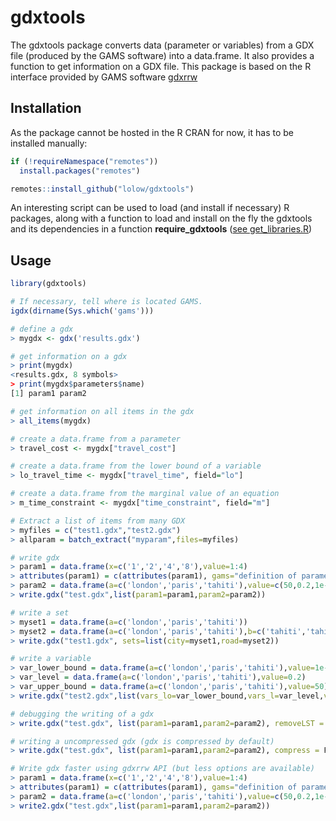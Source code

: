 # gdxtools

The gdxtools package converts data (parameter or variables) from a GDX file (produced by the GAMS software) into a data.frame. It also provides a function to get information on a GDX file. This package is based on the R interface provided by GAMS software [gdxrrw](http://support.gams.com/doku.php?id=gdxrrw:interfacing_gams_and_r)

## Installation

As the package cannot be hosted in the R CRAN for now, it has to be installed manually:

```R
if (!requireNamespace("remotes"))
  install.packages("remotes")

remotes::install_github("lolow/gdxtools")
```

An interesting script can be used to load (and install if necessary) R packages, along with a function to load and install on the fly the gdxtools and its dependencies in a function __require_gdxtools__ ([see get_libraries.R](https://gist.github.com/lolow/07992971b81a156ba1f0db1b2dba9dc2))

## Usage

```R
library(gdxtools)

# If necessary, tell where is located GAMS.
igdx(dirname(Sys.which('gams'))) 

# define a gdx
> mygdx <- gdx('results.gdx')

# get information on a gdx
> print(mygdx)
<results.gdx, 8 symbols>
> print(mygdx$parameters$name)
[1] param1 param2

# get information on all items in the gdx
> all_items(mygdx)

# create a data.frame from a parameter
> travel_cost <- mygdx["travel_cost"]

# create a data.frame from the lower bound of a variable
> lo_travel_time <- mygdx["travel_time", field="lo"]

# create a data.frame from the marginal value of an equation
> m_time_constraint <- mygdx["time_constraint", field="m"]

# Extract a list of items from many GDX
> myfiles = c("test1.gdx","test2.gdx")
> allparam = batch_extract("myparam",files=myfiles)

# write gdx
> param1 = data.frame(x=c('1','2','4','8'),value=1:4)
> attributes(param1) = c(attributes(param1), gams="definition of parameter 1")
> param2 = data.frame(a=c('london','paris','tahiti'),value=c(50,0.2,1e-2))
> write.gdx("test.gdx",list(param1=param1,param2=param2))

# write a set
> myset1 = data.frame(a=c('london','paris','tahiti'))
> myset2 = data.frame(a=c('london','paris','tahiti'),b=c('tahiti','tahiti','paris'))
> write.gdx("test1.gdx", sets=list(city=myset1,road=myset2))

# write a variable
> var_lower_bound = data.frame(a=c('london','paris','tahiti'),value=1e-2)
> var_level = data.frame(a=c('london','paris','tahiti'),value=0.2)
> var_upper_bound = data.frame(a=c('london','paris','tahiti'),value=50)
> write.gdx("test2.gdx",list(vars_lo=var_lower_bound,vars_l=var_level,vars_up=var_upper_bound))

# debugging the writing of a gdx
> write.gdx("test.gdx", list(param1=param1,param2=param2), removeLST = F, usetempdir = F)

# writing a uncompressed gdx (gdx is compressed by default)
> write.gdx("test.gdx", list(param1=param1,param2=param2), compress = F)

# Write gdx faster using gdxrrw API (but less options are available)
> param1 = data.frame(x=c('1','2','4','8'),value=1:4)
> attributes(param1) = c(attributes(param1), gams="definition of parameter 1")
> param2 = data.frame(a=c('london','paris','tahiti'),value=c(50,0.2,1e-2))
> write2.gdx("test.gdx",list(param1=param1,param2=param2))

```
